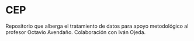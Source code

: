 # CEP
Repositorio que alberga el tratamiento de datos para apoyo metodológico al profesor Octavio Avendaño. Colaboración con Iván Ojeda.
